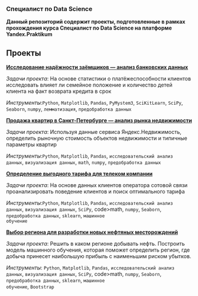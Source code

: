 ### Специалист по Data Science

**Данный репозиторий содержит проекты, подготовленные в рамках прохождения курса Специалист по Data Science на платформе Yandex.Praktikum**


## Проекты

**[Исследование надёжности заёмщиков — анализ банковских данных](https://github.com/namogoddess/projects/blob/main/Data_preprocessing.ipynb)** 

_Задачи проекта_:  На основе статистики о платёжеспособности клиентов исследовать влияет ли семейное положение и количество детей клиента на факт возврата кредита в срок

_Инструменты_:<code>Python</code>, <code>Matplotlib</code>, <code>Pandas</code>, <code>PyMystem3</code>, <code>SciKitLearn</code>, <code>SciPy</code>, <code>Seaborn</code>, <code>numpy</code>, <code>лемматизация</code>, <code>предобработка данных</code>


**[Продажа квартир в Санкт-Петербурге — анализ рынка недвижимости](https://github.com/namogoddess/projects/blob/main/Exploratory_data_analysis.ipynb)** 

_Задачи проекта_:  Используя данные сервиса Яндекс.Недвижимость, определить рыночную стоимость объектов недвижимости и типичные параметры квартир

_Инструменты_:<code>Python</code>, <code>Matplotlib</code>, <code>Pandas</code>, <code>исследовательский анализ данных</code>, <code>визуализация данных</code>,  <code>math</code>, <code>numpy</code>, <code>предобработка данных</code>

**[Определение выгодного тарифа для телеком компании](https://github.com/namogoddess/projects/blob/main/Introduction_to_machine_learning.ipynb)** 

_Задачи проекта_:  На основе данных клиентов оператора сотовой связи проанализировать поведение клиентов и поиск оптимального тарифа

_Инструменты_:<code>Python</code>, <code>Matplotlib</code>, <code>Pandas</code>, <code>исследовательский анализ данных</code>, <code>визуализация данных</code>,  <code>SciPy</code>, code>math</code>, <code>numpy</code>, <code>Seaborn</code>, <code>предобработка данных</code>, <code>sklearn</code>, <code>машинное обучение</code>

**[Выбор региона для разработки новых нефтяных месторождений](https://github.com/namogoddess/projects/blob/main/Machine_learning_in_business.ipynb)** 

_Задачи проекта_:  Решить в каком регионе добывать нефть. Построить модель машинного обучения, которая поможет определить регион, где добыча принесет наибольшую прибыль с наименьшим риском убытков.

_Инструменты_: <code>Python</code>, <code>Matplotlib</code>, <code>Pandas</code>, <code>исследовательский анализ данных</code>, <code>визуализация данных</code>,  <code>SciPy</code>, code>math</code>, <code>numpy</code>, <code>Seaborn</code>, <code>предобработка данных</code>, <code>sklearn</code>, <code>машинное обучение</code>, <code>Bootstrap</code>
